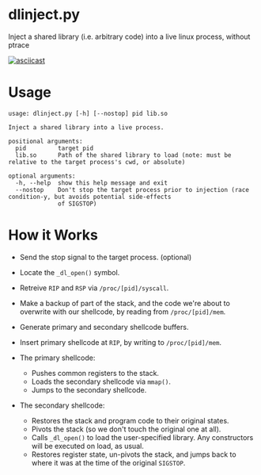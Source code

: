 # dlinject.py
Inject a shared library (i.e. arbitrary code) into a live linux process, without ptrace

[![asciicast](https://asciinema.org/a/290906.svg)](https://asciinema.org/a/290906)

# Usage

```
usage: dlinject.py [-h] [--nostop] pid lib.so

Inject a shared library into a live process.

positional arguments:
  pid         target pid
  lib.so      Path of the shared library to load (note: must be relative to the target process's cwd, or absolute)

optional arguments:
  -h, --help  show this help message and exit
  --nostop    Don't stop the target process prior to injection (race condition-y, but avoids potential side-effects
              of SIGSTOP)
```

# How it Works

- Send the stop signal to the target process. (optional)

- Locate the `_dl_open()` symbol.

- Retreive `RIP` and `RSP` via `/proc/[pid]/syscall`.

- Make a backup of part of the stack, and the code we're about to overwrite with our shellcode, by reading from `/proc/[pid]/mem`.

- Generate primary and secondary shellcode buffers.

- Insert primary shellcode at `RIP`, by writing to `/proc/[pid]/mem`.

- The primary shellcode:

  - Pushes common registers to the stack.
  - Loads the secondary shellcode via `mmap()`.
  - Jumps to the secondary shellcode.

- The secondary shellcode:

  - Restores the stack and program code to their original states.
  - Pivots the stack (so we don't touch the original one at all).
  - Calls `_dl_open()` to load the user-specified library. Any constructors will be executed on load, as usual.
  - Restores register state, un-pivots the stack, and jumps back to where it was at the time of the original `SIGSTOP`.
